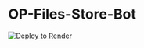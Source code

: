 # OP-Files-Store-Bot


[![Deploy to Render](https://render.com/images/deploy-to-render-button.svg)](https://render.com/deploy?repo=https://github.com/Arman131018/OP-Files-Store-Bot)
